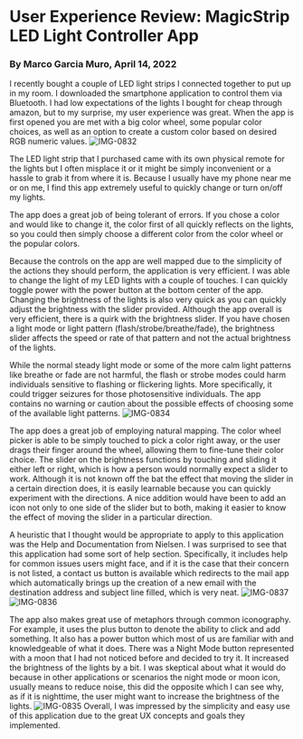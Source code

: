 # User Experience Review: MagicStrip LED Light Controller App
### By Marco Garcia Muro, April 14, 2022

I recently bought a couple of LED light strips I connected together to put up in my room. I downloaded the smartphone application to control them via Bluetooth. I had low expectations of the lights I bought for cheap through amazon, but to my surprise, my user experience was great.
When the app is first opened you are met with a big color wheel, some popular color choices, as well as an option to create a custom color based on desired RGB numeric values.
![IMG-0832](https://user-images.githubusercontent.com/42755486/163661992-a4f12ec4-99c8-43ec-8e56-57837e297ea9.PNG)

The LED light strip that I purchased came with its own physical remote for the lights but I often misplace it or it might be simply inconvenient or a hassle to grab it from where it is. Because I usually have my phone near me or on me, I find this app extremely useful to quickly change or turn on/off my lights.

The app does a great job of being tolerant of errors. If you chose a color and would like to change it, the color first of all quickly reflects on the lights, so you could then simply choose a different color from the color wheel or the popular colors.


Because the controls on the app are well mapped due to the simplicity of the actions they should perform, the application is very efficient. I was able to change the light of my LED lights with a couple of touches. I can quickly toggle power with the power button at the bottom center of the app. Changing the brightness of the lights is also very quick as you can quickly adjust the brightness with the slider provided. Although the app overall is very efficient, there is a quirk with the brightness slider. If you have chosen a light mode or light pattern (flash/strobe/breathe/fade), the brightness slider affects the speed or rate of that pattern and not the actual brightness of the lights.  

While the normal steady light mode or some of the more calm light patterns like breathe or fade are not harmful, the flash or strobe modes could harm individuals sensitive to flashing or flickering lights. More specifically, it could trigger seizures for those photosensitive individuals. The app contains no warning or caution about the possible effects of choosing some of the available light patterns. 
![IMG-0834](https://user-images.githubusercontent.com/42755486/163662145-e28f07aa-e24a-4598-8b6d-3e2514583c1e.PNG)

The app does a great job of employing natural mapping. The color wheel picker is able to be simply touched to pick a color right away, or the user drags their finger around the wheel, allowing them to fine-tune their color choice. The slider on the brightness functions by touching and sliding it either left or right, which is how a person would normally expect a slider to work. Although it is not known off the bat the effect that moving the slider in a certain direction does, it is easily learnable because you can quickly experiment with the directions. A nice addition would have been to add an icon not only to one side of the slider but to both, making it easier to know the effect of moving the slider in a particular direction. 

A heuristic that I thought would be appropriate to apply to this application was the Help and Documentation from Nielsen. I was surprised to see that this application had some sort of help section. Specifically, it includes help for common issues users might face, and if it is the case that their concern is not listed, a contact us button is available which redirects to the mail app which automatically brings up the creation of a new email with the destination address and subject line filled, which is very neat. 
![IMG-0837](https://user-images.githubusercontent.com/42755486/163662119-4f9c1d9c-6598-4943-92c1-8c66da2d2438.PNG)
![IMG-0836](https://user-images.githubusercontent.com/42755486/163662123-57ba1767-c378-4565-a3e9-858542c149f5.PNG)


The app also makes great use of metaphors through common iconography. For example, it uses the plus button to denote the ability to click and add something. It also has a power button which most of us are familiar with and knowledgeable of what it does. There was a Night Mode button represented with a moon that I had not noticed before and decided to try it. It increased the brightness of the lights by a bit. I was skeptical about what it would do because in other applications or scenarios the night mode or moon icon, usually means to reduce noise, this did the opposite which I can see why, as if it is nighttime, the user might want to increase the brightness of the lights. 
![IMG-0835](https://user-images.githubusercontent.com/42755486/163662092-b8b98cad-343f-41d7-90dd-1e220daae96b.PNG)
Overall, I was impressed by the simplicity and easy use of this application due to the great UX concepts and goals they implemented.
